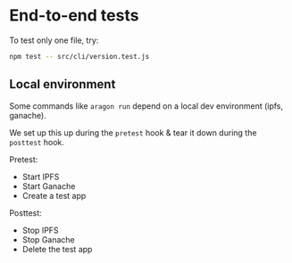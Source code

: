 # End-to-end tests

To test only one file, try:

```sh
npm test -- src/cli/version.test.js
```

## Local environment

Some commands like `aragon run` depend on a local dev environment (ipfs, ganache).

We set up this up during the `pretest` hook & tear it down during the `posttest` hook.

Pretest:

* Start IPFS
* Start Ganache
* Create a test app

Posttest:

* Stop IPFS
* Stop Ganache
* Delete the test app
